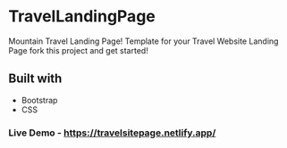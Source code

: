 # TravelLandingPage
Mountain Travel Landing Page! Template for your Travel Website Landing Page fork this project and get started! 

## Built with
- Bootstrap
- CSS 

### Live Demo - https://travelsitepage.netlify.app/
